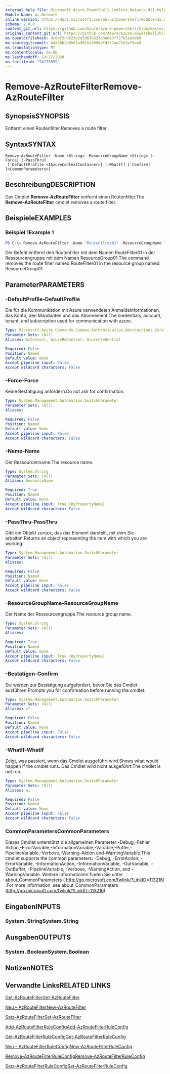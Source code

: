 ```yaml
---
external help file: Microsoft.Azure.PowerShell.Cmdlets.Network.dll-Help.xml
Module Name: Az.Network
online version: https://docs.microsoft.com/en-us/powershell/module/az.network/remove-azroutefilter
schema: 2.0.0
content_git_url: https://github.com/Azure/azure-powershell/blob/master/src/Network/Network/help/Remove-AzRouteFilter.md
original_content_git_url: https://github.com/Azure/azure-powershell/blob/master/src/Network/Network/help/Remove-AzRouteFilter.md
ms.openlocfilehash: dc6af2cb623e2d2d67b337e3a6e3ff27b5aebd69
ms.sourcegitcommit: b4a38bcb0501a9016a4998efd377aa75d3ef9ce8
ms.translationtype: MT
ms.contentlocale: de-DE
ms.lasthandoff: 10/27/2020
ms.locfileid: "94179839"
---
```

# <span data-ttu-id="c4aa7-101">Remove-AzRouteFilter</span><span class="sxs-lookup"><span data-stu-id="c4aa7-101">Remove-AzRouteFilter</span></span>

## <span data-ttu-id="c4aa7-102">Synopsis</span><span class="sxs-lookup"><span data-stu-id="c4aa7-102">SYNOPSIS</span></span>
<span data-ttu-id="c4aa7-103">Entfernt einen Routenfilter.</span><span class="sxs-lookup"><span data-stu-id="c4aa7-103">Removes a route filter.</span></span>

## <span data-ttu-id="c4aa7-104">Syntax</span><span class="sxs-lookup"><span data-stu-id="c4aa7-104">SYNTAX</span></span>

```
Remove-AzRouteFilter -Name <String> -ResourceGroupName <String> [-Force] [-PassThru]
 [-DefaultProfile <IAzureContextContainer>] [-WhatIf] [-Confirm] [<CommonParameters>]
```

## <span data-ttu-id="c4aa7-105">Beschreibung</span><span class="sxs-lookup"><span data-stu-id="c4aa7-105">DESCRIPTION</span></span>
<span data-ttu-id="c4aa7-106">Das Cmdlet **Remove-AzRouteFilter** entfernt einen Routenfilter.</span><span class="sxs-lookup"><span data-stu-id="c4aa7-106">The **Remove-AzRouteFilter** cmdlet removes a route filter.</span></span>

## <span data-ttu-id="c4aa7-107">Beispiele</span><span class="sxs-lookup"><span data-stu-id="c4aa7-107">EXAMPLES</span></span>

### <span data-ttu-id="c4aa7-108">Beispiel 1</span><span class="sxs-lookup"><span data-stu-id="c4aa7-108">Example 1</span></span>
```powershell
PS C:\> Remove-AzRouteFilter -Name "RouteFilter01" -ResourceGroupName "ResourceGroup01"
```

<span data-ttu-id="c4aa7-109">Der Befehl entfernt den Routenfilter mit dem Namen RouteFilter01 in der Ressourcengruppe mit dem Namen ResourceGroup01.</span><span class="sxs-lookup"><span data-stu-id="c4aa7-109">The command removes the route filter named RouteFilter01 in the resource group named ResourceGroup01.</span></span>

## <span data-ttu-id="c4aa7-110">Parameter</span><span class="sxs-lookup"><span data-stu-id="c4aa7-110">PARAMETERS</span></span>

### <span data-ttu-id="c4aa7-111">-DefaultProfile</span><span class="sxs-lookup"><span data-stu-id="c4aa7-111">-DefaultProfile</span></span>
<span data-ttu-id="c4aa7-112">Die für die Kommunikation mit Azure verwendeten Anmeldeinformationen, das Konto, den Mandanten und das Abonnement.</span><span class="sxs-lookup"><span data-stu-id="c4aa7-112">The credentials, account, tenant, and subscription used for communication with azure.</span></span>

```yaml
Type: Microsoft.Azure.Commands.Common.Authentication.Abstractions.Core.IAzureContextContainer
Parameter Sets: (All)
Aliases: AzContext, AzureRmContext, AzureCredential

Required: False
Position: Named
Default value: None
Accept pipeline input: False
Accept wildcard characters: False
```

### <span data-ttu-id="c4aa7-113">-Force</span><span class="sxs-lookup"><span data-stu-id="c4aa7-113">-Force</span></span>
<span data-ttu-id="c4aa7-114">Keine Bestätigung anfordern.</span><span class="sxs-lookup"><span data-stu-id="c4aa7-114">Do not ask for confirmation.</span></span>

```yaml
Type: System.Management.Automation.SwitchParameter
Parameter Sets: (All)
Aliases:

Required: False
Position: Named
Default value: None
Accept pipeline input: False
Accept wildcard characters: False
```

### <span data-ttu-id="c4aa7-115">-Name</span><span class="sxs-lookup"><span data-stu-id="c4aa7-115">-Name</span></span>
<span data-ttu-id="c4aa7-116">Der Ressourcenname.</span><span class="sxs-lookup"><span data-stu-id="c4aa7-116">The resource name.</span></span>

```yaml
Type: System.String
Parameter Sets: (All)
Aliases: ResourceName

Required: True
Position: Named
Default value: None
Accept pipeline input: True (ByPropertyName)
Accept wildcard characters: False
```

### <span data-ttu-id="c4aa7-117">-PassThru</span><span class="sxs-lookup"><span data-stu-id="c4aa7-117">-PassThru</span></span>
<span data-ttu-id="c4aa7-118">Gibt ein Objekt zurück, das das Element darstellt, mit dem Sie arbeiten.</span><span class="sxs-lookup"><span data-stu-id="c4aa7-118">Returns an object representing the item with which you are working.</span></span>

```yaml
Type: System.Management.Automation.SwitchParameter
Parameter Sets: (All)
Aliases:

Required: False
Position: Named
Default value: None
Accept pipeline input: False
Accept wildcard characters: False
```

### <span data-ttu-id="c4aa7-119">-ResourceGroupName</span><span class="sxs-lookup"><span data-stu-id="c4aa7-119">-ResourceGroupName</span></span>
<span data-ttu-id="c4aa7-120">Der Name der Ressourcengruppe.</span><span class="sxs-lookup"><span data-stu-id="c4aa7-120">The resource group name.</span></span>

```yaml
Type: System.String
Parameter Sets: (All)
Aliases:

Required: True
Position: Named
Default value: None
Accept pipeline input: True (ByPropertyName)
Accept wildcard characters: False
```

### <span data-ttu-id="c4aa7-121">-Bestätigen</span><span class="sxs-lookup"><span data-stu-id="c4aa7-121">-Confirm</span></span>
<span data-ttu-id="c4aa7-122">Sie werden zur Bestätigung aufgefordert, bevor Sie das Cmdlet ausführen.</span><span class="sxs-lookup"><span data-stu-id="c4aa7-122">Prompts you for confirmation before running the cmdlet.</span></span>

```yaml
Type: System.Management.Automation.SwitchParameter
Parameter Sets: (All)
Aliases: cf

Required: False
Position: Named
Default value: None
Accept pipeline input: False
Accept wildcard characters: False
```

### <span data-ttu-id="c4aa7-123">-WhatIf</span><span class="sxs-lookup"><span data-stu-id="c4aa7-123">-WhatIf</span></span>
<span data-ttu-id="c4aa7-124">Zeigt, was passiert, wenn das Cmdlet ausgeführt wird.</span><span class="sxs-lookup"><span data-stu-id="c4aa7-124">Shows what would happen if the cmdlet runs.</span></span>
<span data-ttu-id="c4aa7-125">Das Cmdlet wird nicht ausgeführt.</span><span class="sxs-lookup"><span data-stu-id="c4aa7-125">The cmdlet is not run.</span></span>

```yaml
Type: System.Management.Automation.SwitchParameter
Parameter Sets: (All)
Aliases: wi

Required: False
Position: Named
Default value: None
Accept pipeline input: False
Accept wildcard characters: False
```

### <span data-ttu-id="c4aa7-126">CommonParameters</span><span class="sxs-lookup"><span data-stu-id="c4aa7-126">CommonParameters</span></span>
<span data-ttu-id="c4aa7-127">Dieses Cmdlet unterstützt die allgemeinen Parameter:-Debug,-Fehler Aktion,-ErrorVariable,-InformationVariable,-Variable,-Puffer,-PipelineVariable,-Verbose,-Warning-Aktion und-WarningVariable.</span><span class="sxs-lookup"><span data-stu-id="c4aa7-127">This cmdlet supports the common parameters: -Debug, -ErrorAction, -ErrorVariable, -InformationAction, -InformationVariable, -OutVariable, -OutBuffer, -PipelineVariable, -Verbose, -WarningAction, and -WarningVariable.</span></span> <span data-ttu-id="c4aa7-128">Weitere Informationen finden Sie unter about_CommonParameters ( http://go.microsoft.com/fwlink/?LinkID=113216) .</span><span class="sxs-lookup"><span data-stu-id="c4aa7-128">For more information, see about_CommonParameters (http://go.microsoft.com/fwlink/?LinkID=113216).</span></span>

## <span data-ttu-id="c4aa7-129">Eingaben</span><span class="sxs-lookup"><span data-stu-id="c4aa7-129">INPUTS</span></span>

### <span data-ttu-id="c4aa7-130">System. String</span><span class="sxs-lookup"><span data-stu-id="c4aa7-130">System.String</span></span>

## <span data-ttu-id="c4aa7-131">Ausgaben</span><span class="sxs-lookup"><span data-stu-id="c4aa7-131">OUTPUTS</span></span>

### <span data-ttu-id="c4aa7-132">System. Boolean</span><span class="sxs-lookup"><span data-stu-id="c4aa7-132">System.Boolean</span></span>

## <span data-ttu-id="c4aa7-133">Notizen</span><span class="sxs-lookup"><span data-stu-id="c4aa7-133">NOTES</span></span>

## <span data-ttu-id="c4aa7-134">Verwandte Links</span><span class="sxs-lookup"><span data-stu-id="c4aa7-134">RELATED LINKS</span></span>

[<span data-ttu-id="c4aa7-135">Get-AzRouteFilter</span><span class="sxs-lookup"><span data-stu-id="c4aa7-135">Get-AzRouteFilter</span></span>](./Get-AzRouteFilter.md)

[<span data-ttu-id="c4aa7-136">Neu – AzRouteFilter</span><span class="sxs-lookup"><span data-stu-id="c4aa7-136">New-AzRouteFilter</span></span>](./New-AzRouteFilter.md)

[<span data-ttu-id="c4aa7-137">Satz-AzRouteFilter</span><span class="sxs-lookup"><span data-stu-id="c4aa7-137">Set-AzRouteFilter</span></span>](./Set-AzRouteFilter.md)

[<span data-ttu-id="c4aa7-138">Add-AzRouteFilterRuleConfig</span><span class="sxs-lookup"><span data-stu-id="c4aa7-138">Add-AzRouteFilterRuleConfig</span></span>](./Add-AzRouteFilterRuleConfig.md)

[<span data-ttu-id="c4aa7-139">Get-AzRouteFilterRuleConfig</span><span class="sxs-lookup"><span data-stu-id="c4aa7-139">Get-AzRouteFilterRuleConfig</span></span>](./Get-AzRouteFilterRuleConfig.md)

[<span data-ttu-id="c4aa7-140">Neu – AzRouteFilterRuleConfig</span><span class="sxs-lookup"><span data-stu-id="c4aa7-140">New-AzRouteFilterRuleConfig</span></span>](./New-AzRouteFilterRuleConfig.md)

[<span data-ttu-id="c4aa7-141">Remove-AzRouteFilterRuleConfig</span><span class="sxs-lookup"><span data-stu-id="c4aa7-141">Remove-AzRouteFilterRuleConfig</span></span>](./Remove-AzRouteFilterRuleConfig.md)

[<span data-ttu-id="c4aa7-142">Satz-AzRouteFilterRuleConfig</span><span class="sxs-lookup"><span data-stu-id="c4aa7-142">Set-AzRouteFilterRuleConfig</span></span>](./Set-AzRouteFilterRuleConfig.md)
